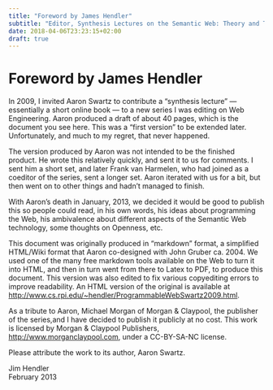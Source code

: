 ```yaml
---
title: "Foreword by James Hendler"
subtitle: "Editor, Synthesis Lectures on the Semantic Web: Theory and Technology"
date: 2018-04-06T23:23:15+02:00
draft: true
---
```


# Foreword by James Hendler

In 2009, I invited Aaron Swartz to contribute a “synthesis lecture” — essentially
a short online book — to a new series I was editing on Web Engineering. Aaron
produced a draft of about 40 pages, which is the document you see here. This was
a “first version” to be extended later. Unfortunately, and much to my regret, that
never happened.

The version produced by Aaron was not intended to be the finished product.
He wrote this relatively quickly, and sent it to us for comments. I sent him a short
set, and later Frank van Harmelen, who had joined as a coeditor of the series, sent
a longer set. Aaron iterated with us for a bit, but then went on to other things and
hadn’t managed to finish.

With Aaron’s death in January, 2013, we decided it would be good to publish
this so people could read, in his own words, his ideas about programming the Web,
his ambivalence about different aspects of the Semantic Web technology, some
thoughts on Openness, etc.

This document was originally produced in “markdown” format, a simplified
HTML/Wiki format that Aaron co-designed with John Gruber ca. 2004. We used
one of the many free markdown tools available on the Web to turn it into HTML,
and then in turn went from there to Latex to PDF, to produce this document.
This version was also edited to fix various copyediting errors to improve readability.
An HTML version of the original is available at 
http://www.cs.rpi.edu/~hendler/ProgrammableWebSwartz2009.html.

As a tribute to Aaron, Michael Morgan of Morgan & Claypool, the publisher
of the series,and I have decided to publish it publicly at no cost. 
This work is licensed by Morgan & Claypool Publishers, http://www.morganclaypool.com, under a
CC-BY-SA-NC license.

Please attribute the work to its author, Aaron Swartz.

Jim Hendler  
February 2013